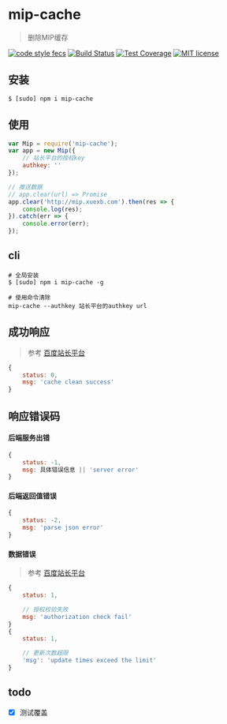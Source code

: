 # mip-cache

> 删除MIP缓存

[![code style fecs](https://img.shields.io/badge/code%20style-fecs-brightgreen.svg)](https://github.com/ecomfe/fecs)
[![Build Status](https://travis-ci.org/xuexb/mip-cache.svg?branch=master)](https://travis-ci.org/xuexb/mip-cache)
[![Test Coverage](https://img.shields.io/coveralls/xuexb/mip-cache/master.svg)](https://coveralls.io/r/xuexb/mip-cache)
[![MIT license](https://img.shields.io/github/license/xuexb/mip-cache.svg)](https://github.com/xuexb/mip-cache)

## 安装

```shell
$ [sudo] npm i mip-cache
```

## 使用

```js
var Mip = require('mip-cache');
var app = new Mip({
    // 站长平台的授权key
    authkey: ''
});

// 推送数据
// app.clear(url) => Promise
app.clear('http://mip.xuexb.com').then(res => {
    console.log(res);
}).catch(err => {
    console.error(err);
});
```

## cli

```shell
# 全局安装
$ [sudo] npm i mip-cache -g

# 使用命令清除
mip-cache --authkey 站长平台的authkey url
```

## 成功响应

> 参考 [百度站长平台](http://zhanzhang.baidu.com/mip/index)

```js
{
    status: 0,
    msg: 'cache clean success'
}
```

## 响应错误码

#### 后端服务出错

```js
{
    status: -1,
    msg: 具体错误信息 || 'server error'
}
```

#### 后端返回值错误

```js
{
    status: -2,
    msg: 'parse json error'
}
```

#### 数据错误

> 参考 [百度站长平台](http://zhanzhang.baidu.com/mip/index)

```js
{
    status: 1,

    // 授权校验失败
    msg: 'authorization check fail'
}
{
    status: 1,

    // 更新次数超限
    'msg': 'update times exceed the limit'
}
```

## todo

- [x] 测试覆盖